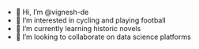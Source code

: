- 👋 Hi, I’m @vignesh-de
- 👀 I’m interested in cycling and playing football
- 🌱 I’m currently learning historic novels 
- 💞️ I’m looking to collaborate on data science platforms

<!---
vignesh-de/vignesh-de is a ✨ special ✨ repository because its `README.md` (this file) appears on your GitHub profile.
You can click the Preview link to take a look at your changes.
--->
